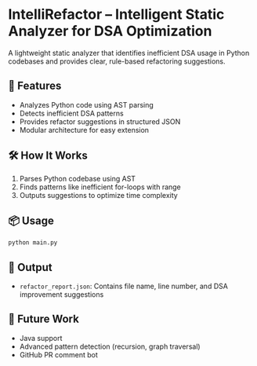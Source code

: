 # IntelliRefactor – Intelligent Static Analyzer for DSA Optimization

A lightweight static analyzer that identifies inefficient DSA usage in Python codebases and provides clear, rule-based refactoring suggestions.

## 🚀 Features
- Analyzes Python code using AST parsing
- Detects inefficient DSA patterns
- Provides refactor suggestions in structured JSON
- Modular architecture for easy extension

## 🛠 How It Works
1. Parses Python codebase using AST
2. Finds patterns like inefficient for-loops with range
3. Outputs suggestions to optimize time complexity

## 📦 Usage
```bash
python main.py
```

## 📂 Output
- `refactor_report.json`: Contains file name, line number, and DSA improvement suggestions

## 🧠 Future Work
- Java support
- Advanced pattern detection (recursion, graph traversal)
- GitHub PR comment bot
